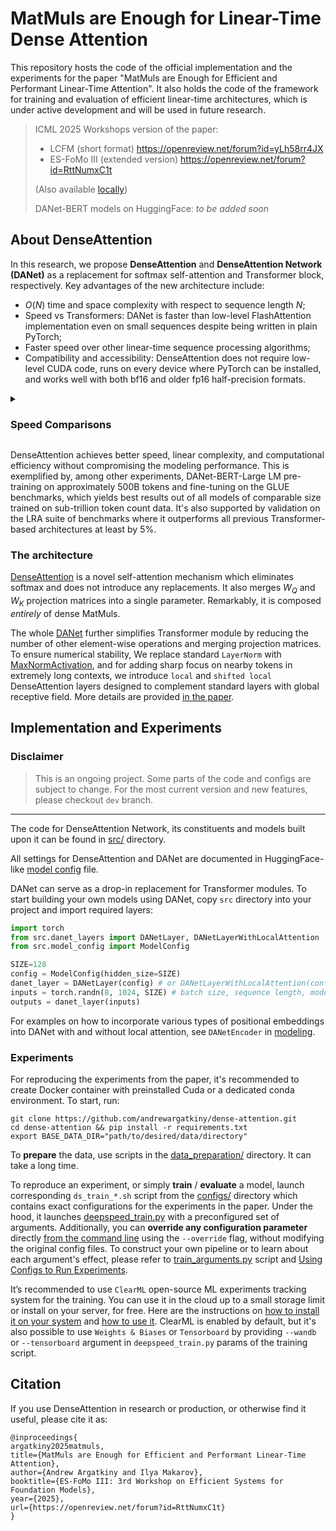 # MatMuls are Enough for Linear-Time Dense Attention

This repository hosts the code of the official implementation and the experiments for
the paper "MatMuls are Enough for Efficient and Performant Linear-Time Attention".
It also holds the code of the framework for training and evaluation of 
efficient  linear-time architectures, which is under active development and will be used in future research.

> ICML 2025 Workshops version of the paper: 
> * LCFM (short format) https://openreview.net/forum?id=yLh58rr4JX
> * ES-FoMo III (extended version) https://openreview.net/forum?id=RttNumxC1t
> 
> (Also available [locally](assets/Matmuls_are_Enough_ICML_Jun2025_%20CameraReady.pdf))
> 
> DANet-BERT models on HuggingFace: *to be added soon* 
## About DenseAttention

In this research, we propose **DenseAttention** and **DenseAttention Network (DANet)** 
as a replacement for softmax self-attention and Transformer block, respectively. 
Key advantages of the new architecture include:
* $O(N)$ time and space complexity with respect to sequence length $N$;
* Speed vs Transformers: DANet is faster than low-level FlashAttention implementation
even on small sequences despite being written in plain PyTorch;
* Faster speed over other linear-time sequence processing algorithms;
* Compatibility and accessibility: DenseAttention does not require low-level CUDA code,
runs on every device where PyTorch can be installed, and works well with both 
bf16 and older fp16 half-precision formats.

<details>
<summary><h3>Speed Comparisons</h3></summary>

| Model (Hardware) / Ctx Size | 128 | 1024 | 4096 | 16384 | 65536 | 131072 |
|---------------------------|-------|-------|-------|--------|--------|---------|
| Transformer (H100) | 736.05 | 571.39 | 318.46 | 116.74 | 33.29 | 16.87 |
| Linear Attention (H100) | 563.37 | 568.19 | 568.07 | 566.95 | 566.62 | 565.84 |
| **DANet (H100)** | **772.03** | **699.60** | **701.93** | **700.73** | **697.89** | **690.36** |
| Transformer (A100) | 303.62 | 257.54 | 165.46 | 68.04 | 20.27 | 10.47 |
| Linear Attention (A100) | 243.72 | 241.66 | 242.81 | 241.65 | 243.39 | 242.73 |
| **DANet (A100)** | **313.25** | **277.52** | **277.71** | **277.92** | **273.71** | **272.96** |
| Transformer (CPU) | 7.99 | 2.21 | 0.62 | 0.16 | OOM | OOM |
| Linear Attention (CPU) | 7.67 | 7.75 | 7.67 | 7.73 | 7.75 | 7.82 |
| **DANet (CPU)** | **14.97** | **13.60** | **13.21** | **12.94** | **13.46** | **12.83** |
Throughput (thousands tokens per second) comparison for 330M–parameters encoder models.

</details>


DenseAttention achieves better speed, linear complexity, and computational efficiency 
without compromising the modeling performance. This is exemplified by, among other 
experiments, DANet-BERT-Large LM 
pre-training on approximately 500B tokens and fine-tuning on the GLUE benchmarks, which yields best results 
out of all models of comparable size trained on sub-trillion token count data. It's also supported by 
validation on the LRA suite of benchmarks where it outperforms all previous 
Transformer-based architectures at least by 5%.

### The architecture 

[DenseAttention](./src/dense_attention.py)  is a novel self-attention mechanism which eliminates softmax and does 
not introduce any replacements. It also merges $W_Q$ and $W_K$ projection matrices into a single parameter.
Remarkably, it is composed *entirely* of dense MatMuls.

The whole [DANet](./src/danet_layers.py) further simplifies Transformer module by reducing the number of other element-wise 
operations and merging projection matrices. To ensure numerical stability, We replace 
standard `LayerNorm` with [MaxNormActivation](./src/activations.py), and for adding sharp 
focus on nearby tokens in extremely long contexts, we introduce `local` and `shifted local` 
DenseAttention layers designed to complement standard layers with global receptive field.
More details are provided [in the paper](assets/Matmuls_are_Enough_ICML_Jun2025_%20CameraReady.pdf).






## Implementation and Experiments

### Disclaimer

> This is an ongoing project. Some parts of the code and configs are subject to change. 
For the most current version and new features, please checkout `dev` branch.
---

The code for DenseAttention Network, its constituents and models built upon 
it can be found in [src/](./src) directory.

All settings for DenseAttention and DANet are documented in HuggingFace-like [model config](./src/model_config.py) file.

DANet can serve as a drop-in replacement for Transformer modules. To start building your own models using DANet, copy `src` directory into your project
and import required layers:

```python
import torch
from src.danet_layers import DANetLayer, DANetLayerWithLocalAttention
from src.model_config import ModelConfig

SIZE=128
config = ModelConfig(hidden_size=SIZE)
danet_layer = DANetLayer(config) # or DANetLayerWithLocalAttention(config)
inputs = torch.randn(8, 1024, SIZE) # batch size, sequence length, model dimension
outputs = danet_layer(inputs)

```

For examples on how to incorporate various types of positional embeddings into DANet
with and without local attention, see `DANetEncoder` in [modeling](./src/modeling.py).

### Experiments 
For reproducing the experiments from the paper, it's recommended to create Docker 
container with preinstalled Cuda or a dedicated conda environment. To start, run:
```commandline
git clone https://github.com/andrewargatkiny/dense-attention.git
cd dense-attention && pip install -r requirements.txt
export BASE_DATA_DIR="path/to/desired/data/directory"
```
To **prepare** the data, use scripts in the [data_preparation/](./data_preparation) 
directory. It can take a long time. 

To reproduce an experiment, or simply **train** / **evaluate** a model, launch corresponding `ds_train_*.sh` 
script from the [configs/](./configs) directory which contains exact configurations 
for the experiments in the paper. Under the hood, it launches [deepspeed_train.py](deepspeed_train.py) 
with a preconfigured set of arguments. 
Additionally, you can **override any configuration parameter** directly
[from the command line](configs/README.md#overriding-config-params-via-cli-at-launch-time) 
using the `--override` flag, without modifying the original config files. 
To construct your own pipeline or to learn  about each argument's effect, please refer to [train_arguments.py](train_arguments.py) script and 
[Using Configs to Run Experiments](configs/README.md).


It’s recommended to use `ClearML` open-source ML experiments tracking system for
the training. You can use it in the cloud up to a small storage limit or install on
your server, for free. Here are the instructions on [how to install it on your system](https://clear.ml/docs/latest/docs/deploying_clearml/clearml_server_linux_mac/) 
and [how to use it](https://clear.ml/docs/latest/docs/). 
ClearML is enabled  by default, but it's also possible to use `Weights & Biases` or `Tensorboard` by providing 
`--wandb` or `--tensorboard` argument in `deepspeed_train.py` params of the training script.




## Citation

If you use DenseAttention in research or production, or otherwise find it useful, please cite it as:

```
@inproceedings{
argatkiny2025matmuls,
title={MatMuls are Enough for Efficient and Performant Linear-Time Attention},
author={Andrew Argatkiny and Ilya Makarov},
booktitle={ES-FoMo III: 3rd Workshop on Efficient Systems for Foundation Models},
year={2025},
url={https://openreview.net/forum?id=RttNumxC1t}
}
```

